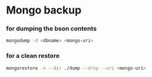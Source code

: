 # Mongo backup
### for dumping the bson contents
```sh
mongodump -d <dbname> <mongo-uri>
```

### for a clean restore
```sh
mongorestore -v --dir ./dump --drop --uri <mongo-uri>
```